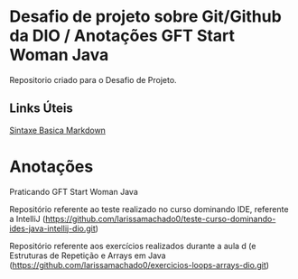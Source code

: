 # Desafio de projeto sobre Git/Github da DIO / Anotações GFT Start Woman Java
Repositorio  criado para o Desafio de Projeto.

## Links Úteis 
[Sintaxe Basica Markdown](https://www.markdownguide.org/basic-syntax/)

# Anotações
Praticando GFT Start Woman Java

Repositório referente ao teste realizado no curso dominando IDE, referente a IntelliJ (https://github.com/larissamachado0/teste-curso-dominando-ides-java-intellij-dio.git)


Repositório referente aos exercícios realizados durante a aula d (e Estruturas de Repetição e Arrays em Java (https://github.com/larissamachado0/exercicios-loops-arrays-dio.git)
